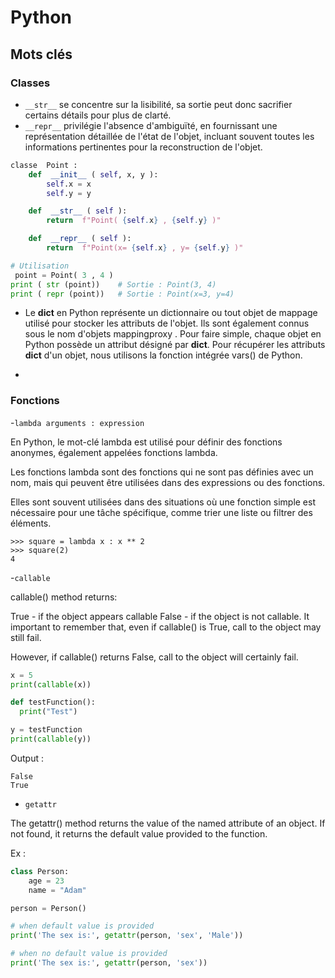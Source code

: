 # Python

## Mots clés

### Classes

- `__str__` se concentre sur la lisibilité, sa sortie peut donc sacrifier certains détails pour plus de clarté.
- `__repr__` privilégie l'absence d'ambiguïté, en fournissant une représentation détaillée de l'état de l'objet, incluant souvent toutes les informations pertinentes pour la reconstruction de l'objet.


```python
classe  Point : 
    def  __init__ ( self, x, y ): 
        self.x = x 
        self.y = y 

    def  __str__ ( self ): 
        return  f"Point( {self.x} , {self.y} )" 

    def  __repr__ ( self ): 
        return  f"Point(x= {self.x} , y= {self.y} )" 

# Utilisation
 point = Point( 3 , 4 ) 
print ( str (point))    # Sortie : Point(3, 4) 
print ( repr (point))   # Sortie : Point(x=3, y=4)
```

- Le __dict__ en Python représente un dictionnaire ou tout objet de mappage utilisé pour stocker les attributs de l'objet. Ils sont également connus sous le nom d'objets mappingproxy . Pour faire simple, chaque objet en Python possède un attribut désigné par __dict__. Pour récupérer les attributs __dict__ d'un objet, nous utilisons la fonction intégrée vars() de Python.

- 
### Fonctions

-`lambda arguments : expression`

En Python, le mot-clé lambda est utilisé pour définir des fonctions anonymes, également appelées fonctions lambda.

Les fonctions lambda sont des fonctions qui ne sont pas définies avec un nom, mais qui peuvent être utilisées dans des expressions ou des fonctions.

Elles sont souvent utilisées dans des situations où une fonction simple est nécessaire pour une tâche spécifique, comme trier une liste ou filtrer des éléments.

```
>>> square = lambda x : x ** 2
>>> square(2)
4
```

-`callable`

callable() method returns:

True - if the object appears callable
False - if the object is not callable.
It important to remember that, even if callable() is True, call to the object may still fail.

However, if callable() returns False, call to the object will certainly fail.

```python
x = 5
print(callable(x))

def testFunction():
  print("Test")

y = testFunction
print(callable(y))
```

Output :

```
False
True
```

- `getattr`

The getattr() method returns the value of the named attribute of an object. If not found, it returns the default value provided to the function.

Ex : 

```python
class Person:
    age = 23
    name = "Adam"

person = Person()

# when default value is provided
print('The sex is:', getattr(person, 'sex', 'Male'))

# when no default value is provided
print('The sex is:', getattr(person, 'sex'))
```
